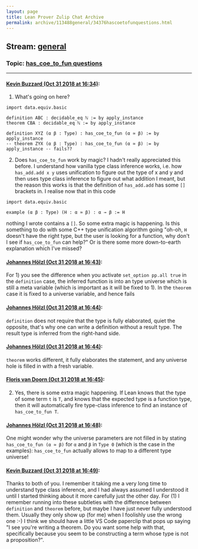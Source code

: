 ```yaml
---
layout: page
title: Lean Prover Zulip Chat Archive 
permalink: archive/113488general/34376hascoetofunquestions.html
---
```


## Stream: [general](index.html)
### Topic: [has_coe_to_fun questions](34376hascoetofunquestions.html)

---

#### [Kevin Buzzard (Oct 31 2018 at 16:34)](https://leanprover.zulipchat.com/#narrow/stream/113488-general/topic/has_coe_to_fun%20questions/near/136859792):
1) What's going on here?

```lean
import data.equiv.basic

definition ABC : decidable_eq ℕ := by apply_instance
theorem CBA : decidable_eq ℕ := by apply_instance

definition XYZ (α β : Type) : has_coe_to_fun (α ≃ β) := by apply_instance
-- theorem ZYX (α β : Type) : has_coe_to_fun (α ≃ β) := by apply_instance -- fails??
```

2) Does `has_coe_to_fun` work by magic? I hadn't really appreciated this before. I understand how vanilla type class inference works, i.e. how `has_add.add x y` uses unification to figure out the type of x and y and then uses type class inference to figure out what addition I meant, but the reason this works is that the definition of `has_add.add` has some `[]` brackets in. I realise now that in this code

```lean
import data.equiv.basic

example (α β : Type) (H : α ≃ β) : α → β := H
```

nothing I wrote contains a `[]`. So some extra magic is happening. Is this something to do with some C++ type unification algorithm going "oh-oh, `H` doesn't have the right type, but the user is looking for a function, why don't I see if `has_coe_to_fun` can help?" Or is there some more  down-to-earth explanation which I've missed?

#### [Johannes Hölzl (Oct 31 2018 at 16:43)](https://leanprover.zulipchat.com/#narrow/stream/113488-general/topic/has_coe_to_fun%20questions/near/136860331):
For 1) you see the difference when you activate `set_option pp.all true` in the `definition` case, the inferred function is into an type universe which is still a meta variable (which is important as it will be fixed to 1). In the `theorem` case it is fixed to a universe variable, and hence fails

#### [Johannes Hölzl (Oct 31 2018 at 16:44)](https://leanprover.zulipchat.com/#narrow/stream/113488-general/topic/has_coe_to_fun%20questions/near/136860427):
`definition` does not require that the type is fully elaborated, quiet the opposite, that's why one can write a definition without a result type. The result type is inferred from the right-hand side.

#### [Johannes Hölzl (Oct 31 2018 at 16:44)](https://leanprover.zulipchat.com/#narrow/stream/113488-general/topic/has_coe_to_fun%20questions/near/136860469):
`theorem` works different, it fully elaborates the statement, and any universe hole is filled in with a fresh variable.

#### [Floris van Doorn (Oct 31 2018 at 16:45)](https://leanprover.zulipchat.com/#narrow/stream/113488-general/topic/has_coe_to_fun%20questions/near/136860492):
2) Yes, there is some extra magic happening. If Lean knows that the type of some term `t` is `T`, and knows that the expected type is a function type, then it will automatically fire type-class inference to find an instance of `has_coe_to_fun T`.

#### [Johannes Hölzl (Oct 31 2018 at 16:48)](https://leanprover.zulipchat.com/#narrow/stream/113488-general/topic/has_coe_to_fun%20questions/near/136860704):
One might wonder why the universe parameters are not filled in by stating `has_coe_to_fun (α ≃ β)` for `α` and `β` in `Type 0` (which is the case in the examples):
   `has_coe_to_fun` actually allows to map to a different type universe!

#### [Kevin Buzzard (Oct 31 2018 at 16:49)](https://leanprover.zulipchat.com/#narrow/stream/113488-general/topic/has_coe_to_fun%20questions/near/136860778):
Thanks to both of you. I remember it taking me a very long time to understand type class inference, and I had always assumed I understood it until I started thinking about it more carefully just the other day. For (1) I remember running into these subtleties with the difference between `definition` and `theorem` before, but maybe I have just never fully understood them. Usually they only show up (for me) when I foolishly use the wrong one :-) I think we should have a little VS Code paperclip that pops up saying "I see you're writing a theorem. Do you want some help with that, specifically because you seem to be constructing a term whose type is not a proposition?".

